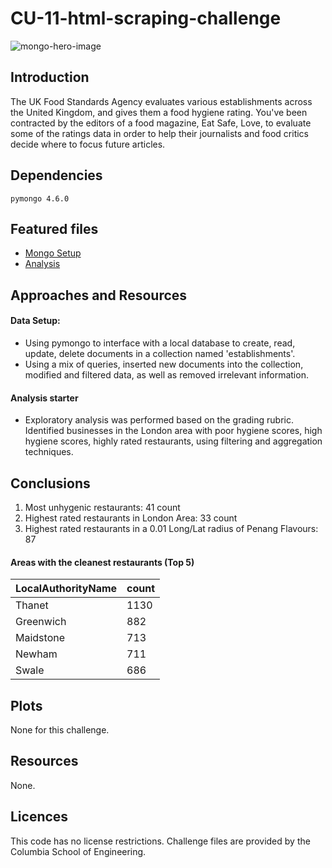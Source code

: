 # CU-11-html-scraping-challenge
![mongo-hero-image](https://webimages.mongodb.com/_com_assets/cms/kuzt9r42or1fxvlq2-Meta_Generic.png)
   
## Introduction
The UK Food Standards Agency evaluates various establishments across the United Kingdom, and gives them a food hygiene rating. You've been contracted by the editors of a food magazine, Eat Safe, Love, to evaluate some of the ratings data in order to help their journalists and food critics decide where to focus future articles.

## Dependencies 
```pymongo 4.6.0```
    
## Featured files
 * [Mongo Setup](https://github.com/anderoos/CU-12-noSQL-challenge/blob/main/NoSQL_setup_starter.ipynb)
 * [Analysis](https://github.com/anderoos/CU-12-noSQL-challenge/blob/main/NoSQL_analysis_starter.ipynb)
   
## Approaches and Resources
#### Data Setup:
 * Using pymongo to interface with a local database to create, read, update, delete documents in a collection named 'establishments'. 
 * Using a mix of queries, inserted new documents into the collection, modified and filtered data, as well as removed irrelevant information.
   
#### Analysis starter
 * Exploratory analysis was performed based on the grading rubric. Identified businesses in the London area with poor hygiene scores, high hygiene scores, highly rated restaurants, using filtering and aggregation techniques.
   
## Conclusions 
 1. Most unhygenic restaurants: 41 count
 2. Highest rated restaurants in London Area: 33 count
 3. Highest rated restaurants in a 0.01 Long/Lat radius of Penang Flavours: 87
 
 #### Areas with the cleanest restaurants (Top 5)
 | LocalAuthorityName | count      |
 |--------------------|------------|
 | Thanet             | 1130       |
 | Greenwich          | 882        |
 | Maidstone          | 713        |
 | Newham             | 711        |
 | Swale              | 686        |


## Plots
None for this challenge.

## Resources
None.

## Licences 
This code has no license restrictions. Challenge files are provided by the Columbia School of Engineering.
